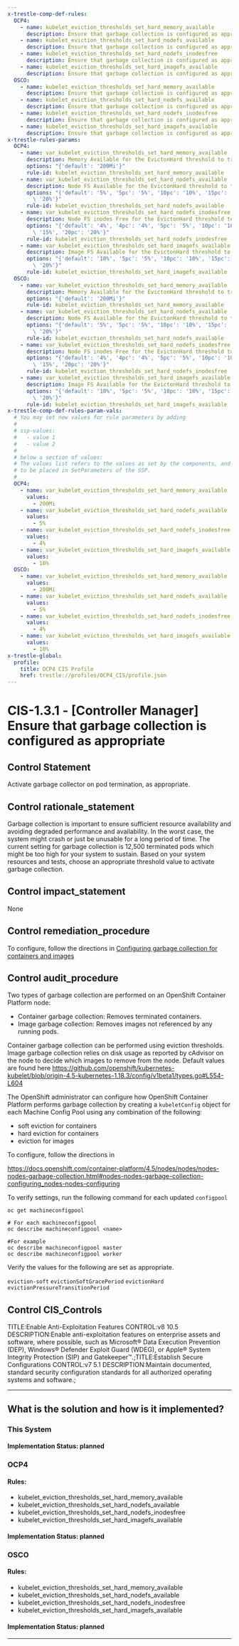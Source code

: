 ```yaml
---
x-trestle-comp-def-rules:
  OCP4:
    - name: kubelet_eviction_thresholds_set_hard_memory_available
      description: Ensure that garbage collection is configured as appropriate
    - name: kubelet_eviction_thresholds_set_hard_nodefs_available
      description: Ensure that garbage collection is configured as appropriate
    - name: kubelet_eviction_thresholds_set_hard_nodefs_inodesfree
      description: Ensure that garbage collection is configured as appropriate
    - name: kubelet_eviction_thresholds_set_hard_imagefs_available
      description: Ensure that garbage collection is configured as appropriate
  OSCO:
    - name: kubelet_eviction_thresholds_set_hard_memory_available
      description: Ensure that garbage collection is configured as appropriate
    - name: kubelet_eviction_thresholds_set_hard_nodefs_available
      description: Ensure that garbage collection is configured as appropriate
    - name: kubelet_eviction_thresholds_set_hard_nodefs_inodesfree
      description: Ensure that garbage collection is configured as appropriate
    - name: kubelet_eviction_thresholds_set_hard_imagefs_available
      description: Ensure that garbage collection is configured as appropriate
x-trestle-rules-params:
  OCP4:
    - name: var_kubelet_eviction_thresholds_set_hard_memory_available
      description: Memory Available for the EvictonHard threshold to trigger.
      options: "{'default': '200Mi'}"
      rule-id: kubelet_eviction_thresholds_set_hard_memory_available
    - name: var_kubelet_eviction_thresholds_set_hard_nodefs_available
      description: Node FS Available for the EvictonHard threshold to trigger.
      options: "{'default': '5%', '5pc': '5%', '10pc': '10%', '15pc': '15%', '20pc':\
        \ '20%'}"
      rule-id: kubelet_eviction_thresholds_set_hard_nodefs_available
    - name: var_kubelet_eviction_thresholds_set_hard_nodefs_inodesfree
      description: Node FS inodes Free for the EvictonHard threshold to trigger.
      options: "{'default': '4%', '4pc': '4%', '5pc': '5%', '10pc': '10%', '15pc':\
        \ '15%', '20pc': '20%'}"
      rule-id: kubelet_eviction_thresholds_set_hard_nodefs_inodesfree
    - name: var_kubelet_eviction_thresholds_set_hard_imagefs_available
      description: Image FS Available for the EvictonHard threshold to trigger.
      options: "{'default': '10%', '5pc': '5%', '10pc': '10%', '15pc': '15%', '20pc':\
        \ '20%'}"
      rule-id: kubelet_eviction_thresholds_set_hard_imagefs_available
  OSCO:
    - name: var_kubelet_eviction_thresholds_set_hard_memory_available
      description: Memory Available for the EvictonHard threshold to trigger.
      options: "{'default': '200Mi'}"
      rule-id: kubelet_eviction_thresholds_set_hard_memory_available
    - name: var_kubelet_eviction_thresholds_set_hard_nodefs_available
      description: Node FS Available for the EvictonHard threshold to trigger.
      options: "{'default': '5%', '5pc': '5%', '10pc': '10%', '15pc': '15%', '20pc':\
        \ '20%'}"
      rule-id: kubelet_eviction_thresholds_set_hard_nodefs_available
    - name: var_kubelet_eviction_thresholds_set_hard_nodefs_inodesfree
      description: Node FS inodes Free for the EvictonHard threshold to trigger.
      options: "{'default': '4%', '4pc': '4%', '5pc': '5%', '10pc': '10%', '15pc':\
        \ '15%', '20pc': '20%'}"
      rule-id: kubelet_eviction_thresholds_set_hard_nodefs_inodesfree
    - name: var_kubelet_eviction_thresholds_set_hard_imagefs_available
      description: Image FS Available for the EvictonHard threshold to trigger.
      options: "{'default': '10%', '5pc': '5%', '10pc': '10%', '15pc': '15%', '20pc':\
        \ '20%'}"
      rule-id: kubelet_eviction_thresholds_set_hard_imagefs_available
x-trestle-comp-def-rules-param-vals:
  # You may set new values for rule parameters by adding
  #
  # ssp-values:
  #   - value 1
  #   - value 2
  #
  # below a section of values:
  # The values list refers to the values as set by the components, and the ssp-values are the new values
  # to be placed in SetParameters of the SSP.
  #
  OCP4:
    - name: var_kubelet_eviction_thresholds_set_hard_memory_available
      values:
        - 200Mi
    - name: var_kubelet_eviction_thresholds_set_hard_nodefs_available
      values:
        - 5%
    - name: var_kubelet_eviction_thresholds_set_hard_nodefs_inodesfree
      values:
        - 4%
    - name: var_kubelet_eviction_thresholds_set_hard_imagefs_available
      values:
        - 10%
  OSCO:
    - name: var_kubelet_eviction_thresholds_set_hard_memory_available
      values:
        - 200Mi
    - name: var_kubelet_eviction_thresholds_set_hard_nodefs_available
      values:
        - 5%
    - name: var_kubelet_eviction_thresholds_set_hard_nodefs_inodesfree
      values:
        - 4%
    - name: var_kubelet_eviction_thresholds_set_hard_imagefs_available
      values:
        - 10%
x-trestle-global:
  profile:
    title: OCP4 CIS Profile
    href: trestle://profiles/OCP4_CIS/profile.json
---
```


# CIS-1.3.1 - \[Controller Manager\] Ensure that garbage collection is configured as appropriate

## Control Statement

Activate garbage collector on pod termination, as appropriate.

## Control rationale_statement

Garbage collection is important to ensure sufficient resource availability and avoiding degraded performance and availability. In the worst case, the system might crash or just be unusable for a long period of time. The current setting for garbage collection is 12,500 terminated pods which might be too high for your system to sustain. Based on your system resources and tests, choose an appropriate threshold value to activate garbage collection.

## Control impact_statement

None

## Control remediation_procedure

To configure, follow the directions in [Configuring garbage collection for containers and images](
https://docs.openshift.com/container-platform/4.5/nodes/nodes/nodes-nodes-garbage-collection.html#nodes-nodes-garbage-collection-configuring_nodes-nodes-configuring)

## Control audit_procedure

Two types of garbage collection are performed on an OpenShift Container Platform node: 

- Container garbage collection: Removes terminated containers.
- Image garbage collection: Removes images not referenced by any running pods.

Container garbage collection can be performed using eviction thresholds. Image garbage collection relies on disk usage as reported by cAdvisor on the node to decide which images to remove from the node. Default values are found here https://github.com/openshift/kubernetes-kubelet/blob/origin-4.5-kubernetes-1.18.3/config/v1beta1/types.go#L554-L604

The OpenShift administrator can configure how OpenShift Container Platform performs garbage collection by creating a `kubeletConfig` object for each Machine Config Pool using any combination of the following:

- soft eviction for containers
- hard eviction for containers
- eviction for images

To configure, follow the directions in 

https://docs.openshift.com/container-platform/4.5/nodes/nodes/nodes-nodes-garbage-collection.html#nodes-nodes-garbage-collection-configuring_nodes-nodes-configuring

To verify settings, run the following command for each updated `configpool`

```
oc get machineconfigpool

# For each machineconfigpool
oc describe machineconfigpool <name>

#For example
oc describe machineconfigpool master
oc describe machineconfigpool worker
```

Verify the values for the following are set as appropriate.

`eviction-soft`
`evictionSoftGracePeriod`
`evictionHard`
`evictionPressureTransitionPeriod`

## Control CIS_Controls

TITLE:Enable Anti-Exploitation Features CONTROL:v8 10.5 DESCRIPTION:Enable anti-exploitation features on enterprise assets and software, where possible, such as Microsoft® Data Execution Prevention (DEP), Windows® Defender Exploit Guard (WDEG), or Apple® System Integrity Protection (SIP) and Gatekeeper™.;TITLE:Establish Secure Configurations CONTROL:v7 5.1 DESCRIPTION:Maintain documented, standard security configuration standards for all authorized operating systems and software.;

______________________________________________________________________

## What is the solution and how is it implemented?

<!-- For implementation status enter one of: implemented, partial, planned, alternative, not-applicable -->

<!-- Note that the list of rules under ### Rules: is read-only and changes will not be captured after assembly to JSON -->

### This System

<!-- Add implementation prose for the main This System component for control: CIS-1.3.1 -->

#### Implementation Status: planned

### OCP4

<!-- Add control implementation description here for control: CIS-1.3.1 -->

#### Rules:

  - kubelet_eviction_thresholds_set_hard_memory_available
  - kubelet_eviction_thresholds_set_hard_nodefs_available
  - kubelet_eviction_thresholds_set_hard_nodefs_inodesfree
  - kubelet_eviction_thresholds_set_hard_imagefs_available

#### Implementation Status: planned

### OSCO

<!-- Add control implementation description here for control: CIS-1.3.1 -->

#### Rules:

  - kubelet_eviction_thresholds_set_hard_memory_available
  - kubelet_eviction_thresholds_set_hard_nodefs_available
  - kubelet_eviction_thresholds_set_hard_nodefs_inodesfree
  - kubelet_eviction_thresholds_set_hard_imagefs_available

#### Implementation Status: planned

______________________________________________________________________
